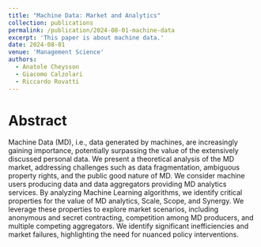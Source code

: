 ```yaml
---
title: "Machine Data: Market and Analytics"
collection: publications
permalink: /publication/2024-08-01-machine-data
excerpt: 'This paper is about machine data.'
date: 2024-08-01
venue: 'Management Science'
authors:
  - Anatole Cheysson
  - Giacomo Calzolari
  - Riccardo Rovatti
---
```


Abstract
=========

Machine Data (MD), i.e., data generated by machines, are increasingly gaining importance, potentially surpassing the value of the extensively discussed personal data. We present a theoretical analysis of the MD market, addressing challenges such as data fragmentation, ambiguous property rights, and the public good nature of MD. We consider machine users producing data and data aggregators providing MD analytics services. By analyzing Machine Learning algorithms, we identify critical properties for the value of MD analytics,  Scale, Scope, and Synergy. We leverage these properties to explore market scenarios, including anonymous and secret contracting, competition among MD producers, and multiple competing aggregators. We identify significant inefficiencies and market failures, highlighting the need for nuanced policy interventions.